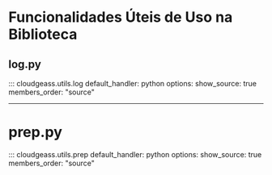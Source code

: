 # Funcionalidades Úteis de Uso na Biblioteca

## log.py

::: cloudgeass.utils.log
    default_handler: python
    options:
        show_source: true
        members_order: "source"

___

# prep.py

::: cloudgeass.utils.prep
    default_handler: python
    options:
        show_source: true
        members_order: "source"
